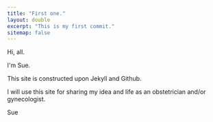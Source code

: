 ```yaml
---
title: "First one."
layout: double
excerpt: "This is my first commit."
sitemap: false
---
```

Hi, all.

I'm Sue.

This site is constructed upon Jekyll and Github.

I will use this site for sharing my idea and life as an obstetrician and/or gynecologist.

Sue
